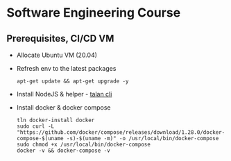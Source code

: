# Software Engineering Course

## Prerequisites, CI/CD VM
* Allocate Ubuntu VM (20.04)
* Refresh env to the latest packages
  ```
  apt-get update && apt-get upgrade -y
  ```

* Install NodeJS & helper - [talan cli](https://github.com/project-talan/tln-cli)
* Install docker & docker compose
  ```
  tln docker-install docker 
  sudo curl -L "https://github.com/docker/compose/releases/download/1.28.0/docker-compose-$(uname -s)-$(uname -m)" -o /usr/local/bin/docker-compose
  sudo chmod +x /usr/local/bin/docker-compose
  docker -v && docker-compose -v
  ```
